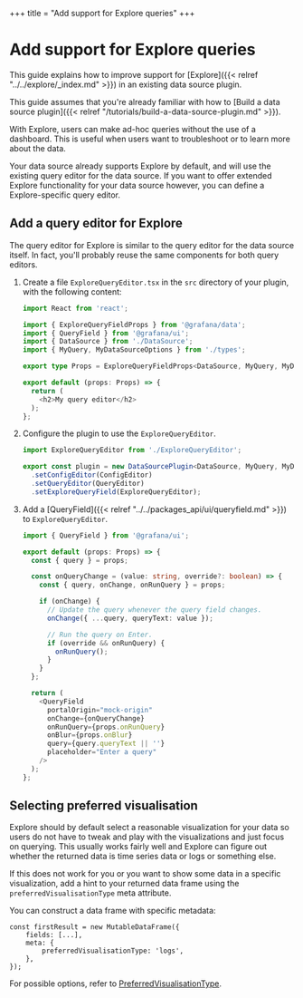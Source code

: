 +++
title = "Add support for Explore queries"
+++

# Add support for Explore queries

This guide explains how to improve support for [Explore]({{< relref "../../explore/_index.md" >}}) in an existing data source plugin.

This guide assumes that you're already familiar with how to [Build a data source plugin]({{< relref "/tutorials/build-a-data-source-plugin.md" >}}).

With Explore, users can make ad-hoc queries without the use of a dashboard. This is useful when users want to troubleshoot or to learn more about the data.

Your data source already supports Explore by default, and will use the existing query editor for the data source. If you want to offer extended Explore functionality for your data source however, you can define a Explore-specific query editor.

## Add a query editor for Explore

The query editor for Explore is similar to the query editor for the data source itself. In fact, you'll probably reuse the same components for both query editors.

1. Create a file `ExploreQueryEditor.tsx` in the `src` directory of your plugin, with the following content:

   ```ts
   import React from 'react';

   import { ExploreQueryFieldProps } from '@grafana/data';
   import { QueryField } from '@grafana/ui';
   import { DataSource } from './DataSource';
   import { MyQuery, MyDataSourceOptions } from './types';

   export type Props = ExploreQueryFieldProps<DataSource, MyQuery, MyDataSourceOptions>;

   export default (props: Props) => {
     return (
       <h2>My query editor</h2>
     );
   };
   ```

1. Configure the plugin to use the `ExploreQueryEditor`.

   ```ts
   import ExploreQueryEditor from './ExploreQueryEditor';
   ```

   ```ts
   export const plugin = new DataSourcePlugin<DataSource, MyQuery, MyDataSourceOptions>(DataSource)
     .setConfigEditor(ConfigEditor)
     .setQueryEditor(QueryEditor)
     .setExploreQueryField(ExploreQueryEditor);
   ```

1. Add a [QueryField]({{< relref "../../packages_api/ui/queryfield.md" >}}) to `ExploreQueryEditor`.

   ```ts
   import { QueryField } from '@grafana/ui';
   ```

   ```ts
   export default (props: Props) => {
     const { query } = props;

     const onQueryChange = (value: string, override?: boolean) => {
       const { query, onChange, onRunQuery } = props;

       if (onChange) {
         // Update the query whenever the query field changes.
         onChange({ ...query, queryText: value });

         // Run the query on Enter.
         if (override && onRunQuery) {
           onRunQuery();
         }
       }
     };

     return (
       <QueryField
         portalOrigin="mock-origin"
         onChange={onQueryChange}
         onRunQuery={props.onRunQuery}
         onBlur={props.onBlur}
         query={query.queryText || ''}
         placeholder="Enter a query"
       />
     );
   };
   ```

## Selecting preferred visualisation

Explore should by default select a reasonable visualization for your data so users do not have to tweak and play with the visualizations and just focus on querying. This usually works fairly well and Explore can figure out whether the returned data is time series data or logs or something else.

If this does not work for you or you want to show some data in a specific visualization, add a hint to your returned data frame using the `preferredVisualisationType` meta attribute.

You can construct a data frame with specific metadata:
```
const firstResult = new MutableDataFrame({
    fields: [...],
    meta: {
        preferredVisualisationType: 'logs',
    },
});
```

For possible options, refer to [PreferredVisualisationType](https://grafana.com/docs/grafana/latest/packages_api/data/preferredvisualisationtype/).

